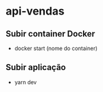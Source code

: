 # api-vendas

## Subir container Docker
- docker start (nome do container)

## Subir aplicação
- yarn dev
